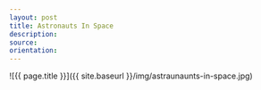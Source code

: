 ```yaml
---
layout: post
title: Astronauts In Space
description:
source:
orientation:
---
```


![{{ page.title }}]({{ site.baseurl }}/img/astraunaunts-in-space.jpg)


